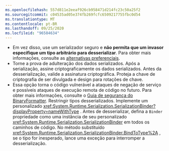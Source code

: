```yaml
---
ms.openlocfilehash: 557d811e2eeaf926cb958471d214fc23c50a25f2
ms.sourcegitcommit: c04535ad05e374fb269fcfc6509217755fbc0d54
ms.translationtype: MT
ms.contentlocale: pt-BR
ms.lasthandoff: 09/25/2020
ms.locfileid: "96584634"
---
```

- Em vez disso, use um serializador seguro e **não permita que um invasor especifique um tipo arbitrário para desserializar**. Para obter mais informações, consulte as [alternativas preferenciais](/dotnet/standard/serialization/binaryformatter-security-guide#preferred-alternatives).
- Torne a prova de adulteração dos dados serializados. Após a serialização, assine criptograficamente os dados serializados. Antes da desserialização, valide a assinatura criptográfica. Proteja a chave de criptografia de ser divulgada e design para rotações de chave.
- Essa opção torna o código vulnerável a ataques de negação de serviço e possíveis ataques de execução remota de código no futuro. Para obter mais informações, consulte o [Guia de segurança do BinaryFormatter](/dotnet/standard/serialization/binaryformatter-security-guide). Restringir tipos desserializados. Implemente um personalizado <xref:System.Runtime.Serialization.SerializationBinder?displayProperty=nameWithType> . Antes de desserializar, defina a `Binder` propriedade como uma instância de seu personalizado <xref:System.Runtime.Serialization.SerializationBinder> em todos os caminhos de código. No método substituído <xref:System.Runtime.Serialization.SerializationBinder.BindToType%2A> , se o tipo for inesperado, lance uma exceção para interromper a desserialização.

